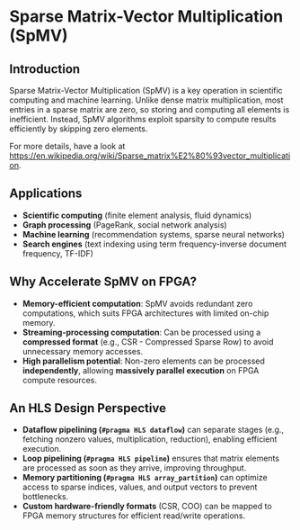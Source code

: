 # Sparse Matrix-Vector Multiplication (SpMV)

## Introduction  
Sparse Matrix-Vector Multiplication (SpMV) is a key operation in scientific computing and machine learning. Unlike dense matrix multiplication, most entries in a sparse matrix are zero, so storing and computing all elements is inefficient. Instead, SpMV algorithms exploit sparsity to compute results efficiently by skipping zero elements.  

For more details, have a look at https://en.wikipedia.org/wiki/Sparse_matrix%E2%80%93vector_multiplication.

## Applications
- **Scientific computing** (finite element analysis, fluid dynamics)  
- **Graph processing** (PageRank, social network analysis)  
- **Machine learning** (recommendation systems, sparse neural networks)  
- **Search engines** (text indexing using term frequency-inverse document frequency, TF-IDF)  

## Why Accelerate SpMV on FPGA?  
- **Memory-efficient computation**: SpMV avoids redundant zero computations, which suits FPGA architectures with limited on-chip memory.  
- **Streaming-processing computation**: Can be processed using a **compressed format** (e.g., CSR - Compressed Sparse Row) to avoid unnecessary memory accesses.  
- **High parallelism potential**: Non-zero elements can be processed **independently**, allowing **massively parallel execution** on FPGA compute resources.  

## An HLS Design Perspective 
- **Dataflow pipelining (`#pragma HLS dataflow`)** can separate stages (e.g., fetching nonzero values, multiplication, reduction), enabling efficient execution.  
- **Loop pipelining (`#pragma HLS pipeline`)** ensures that matrix elements are processed as soon as they arrive, improving throughput.  
- **Memory partitioning (`#pragma HLS array_partition`)** can optimize access to sparse indices, values, and output vectors to prevent bottlenecks.  
- **Custom hardware-friendly formats** (CSR, COO) can be mapped to FPGA memory structures for efficient read/write operations.  

